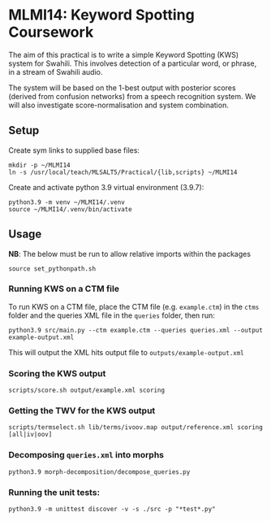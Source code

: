 # MLMI14: Keyword Spotting Coursework

The aim of this practical is to write a simple Keyword Spotting (KWS) system for
Swahili. This involves detection of a particular word, or phrase, in a stream of
Swahili audio.

The system will be based on the 1-best output with posterior
scores (derived from confusion networks) from a speech recognition system. We
will also investigate score-normalisation and system combination.

## Setup

Create sym links to supplied base files:
```
mkdir -p ~/MLMI14
ln -s /usr/local/teach/MLSALT5/Practical/{lib,scripts} ~/MLMI14
```

Create and activate python 3.9 virtual environment (3.9.7):
```
python3.9 -m venv ~/MLMI14/.venv
source ~/MLMI14/.venv/bin/activate
```

## Usage

**NB**: The below must be run to allow relative imports within the packages

```
source set_pythonpath.sh
```

### Running KWS on a CTM file

To run KWS on a CTM file, place the CTM file (e.g. `example.ctm`) in the `ctms` folder and the
queries XML file in the `queries` folder, then run:
```
python3.9 src/main.py --ctm example.ctm --queries queries.xml --output example-output.xml
```

This will output the XML hits output file to `outputs/example-output.xml`

### Scoring the KWS output

```
scripts/score.sh output/example.xml scoring
```

### Getting the TWV for the KWS output

```
scripts/termselect.sh lib/terms/ivoov.map output/reference.xml scoring [all|iv|oov]
```

### Decomposing `queries.xml` into morphs

```
python3.9 morph-decomposition/decompose_queries.py
```

### Running the unit tests:
```
python3.9 -m unittest discover -v -s ./src -p "*test*.py"
```
